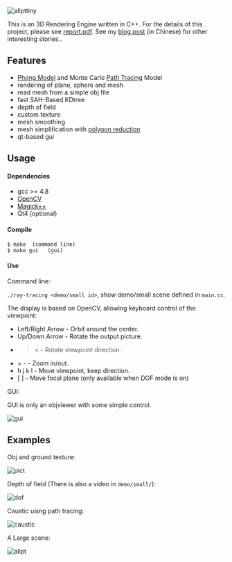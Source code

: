![allpttiny](https://github.com/ppwwyyxx/Ray-Tracing-Engine/raw/master/demo/small/best_tiny.jpg)

This is an 3D Rendering Engine written in C++.
For the details of this project, please see [report.pdf](https://github.com/ppwwyyxx/Ray-Tracing-Engine/raw/master/report.pdf).
See my [blog post](http://ppwwyyxx.com/2013/More-On-Ray-Tracing/) (in Chinese) for other interesting stories..

## Features

* [Phong Model](http://en.wikipedia.org/wiki/Phong_reflection_model) and Monte Carlo [Path Tracing](http://en.wikipedia.org/wiki/Path_tracing) Model
* rendering of plane, sphere and mesh
* read mesh from a simple obj file
* fast SAH-Based KDtree
* depth of field
* custom texture
* mesh smoothing
* mesh simplification with [polygon reduction](http://dev.gameres.com/program/visual/3d/PolygonReduction.pdf)
* qt-based gui

## Usage
#### Dependencies
* gcc >= 4.8
* [OpenCV](http://opencv.org/)
* [Magick++](http://www.imagemagick.org/Magick++/)
* Qt4 (optional)

#### Compile
```
$ make	(command line)
$ make gui   (gui)
```

#### Use

Command line:

``./ray-tracing <demo/small id>``, show demo/small scene defined in ``main.cc``.

The display is based on OpenCV, allowing keyboard control of the viewpoint:

* Left/Right Arrow - Orbit around the center.
* Up/Down Arrow - Rotate the output picture.
* > <	 - Rotate viewpoint direction.
* = -  - Zoom in/out.
* h j k l - Move viewpoint, keep direction.
* \[ \]  -  Move focal plane (only available when DOF mode is on)

GUI:

GUI is only an objviewer with some simple control.

![gui](https://github.com/ppwwyyxx/Ray-Tracing-Engine/raw/master/demo/small/gui.jpg)

## Examples
Obj and ground texture:

![pict](https://github.com/ppwwyyxx/Ray-Tracing-Engine/raw/master/demo/small/pic_texture.jpg)

Depth of field (There is also a video in `demo/small/`):

![dof](https://github.com/ppwwyyxx/Ray-Tracing-Engine/raw/master/demo/small/dof.jpg)

Caustic using path tracing:

![caustic](https://github.com/ppwwyyxx/Ray-Tracing-Engine/raw/master/demo/small/caustic.jpg)

A Large scene:

![allpt](https://github.com/ppwwyyxx/Ray-Tracing-Engine/raw/master/demo/small/best.jpg)
